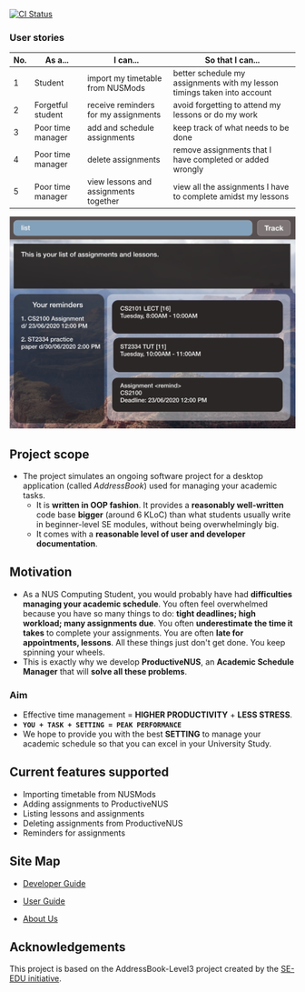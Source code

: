[![CI Status](https://github.com/AY2021S1-CS2103T-F11-3/tp/workflows/Java%20CI/badge.svg)](https://github.com/AY2021S1-CS2103T-F11-3/tp/actions)

### User stories
| No. | As a...           | I can...                              | So that I can...                                                          |
|-----|-------------------|---------------------------------------|---------------------------------------------------------------------------|
| 1   | Student           | import my timetable from NUSMods      | better schedule my assignments with my lesson  timings taken into account |
| 2   | Forgetful student | receive reminders for my assignments  | avoid forgetting to attend my lessons or do my work                       |
| 3   | Poor time manager | add and schedule assignments          | keep track of what needs  to be done                                      |
| 4   | Poor time manager | delete assignments                    | remove assignments that I have completed  or added wrongly                |
| 5   | Poor time manager | view lessons and assignments together | view all the assignments I have to complete amidst  my lessons            |

![Ui](docs/images/Ui.png)

## Project scope
  
* The project simulates an ongoing software project for a desktop application (called _AddressBook_) used for managing your academic tasks.
  * It is **written in OOP fashion**. It provides a **reasonably well-written** code base **bigger** (around 6 KLoC) than what students usually write in beginner-level SE modules, without being overwhelmingly big.
  * It comes with a **reasonable level of user and developer documentation**.
## Motivation
* As a NUS Computing Student, you would probably have had **difficulties managing your
academic schedule**. You often feel overwhelmed because you have so many things to do:
**tight deadlines; high workload; many assignments due**. You often **underestimate the time
it takes** to complete your assignments. You are often **late for appointments, lessons**. All these
things just don't get done. You keep spinning your wheels.
* This is exactly why we develop **ProductiveNUS**, an **Academic Schedule Manager** that 
will **solve all these problems**.
### Aim
* Effective time management = **HIGHER PRODUCTIVITY** + **LESS STRESS**.
* **`YOU + TASK + SETTING = PEAK PERFORMANCE`**
* We hope to provide you with the best **SETTING** to manage your academic schedule
so that you can excel in your University Study.

## Current features supported
* Importing timetable from NUSMods
* Adding assignments to ProductiveNUS
* Listing lessons and assignments 
* Deleting assignments from ProductiveNUS
* Reminders for assignments


## Site Map
* [Developer Guide](https://ay2021s1-cs2103t-f11-3.github.io/tp/DeveloperGuide.html)

* [User Guide](https://ay2021s1-cs2103t-f11-3.github.io/tp/UserGuide.html)

* [About Us](https://ay2021s1-cs2103t-f11-3.github.io/tp/AboutUs.html)

## Acknowledgements

This project is based on the AddressBook-Level3 project created by the [SE-EDU initiative](https://se-education.org).
